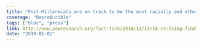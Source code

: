 ```yaml
---
title: "Post-Millennials are on track to be the most racially and ethnically diverse generation yet"
coverage: "Reproducible"
tags: ["bloc", "press"]
link: http://www.pewresearch.org/fact-tank/2018/12/13/18-striking-findings-from-2018/
date: "2019-01-01"
---
```

